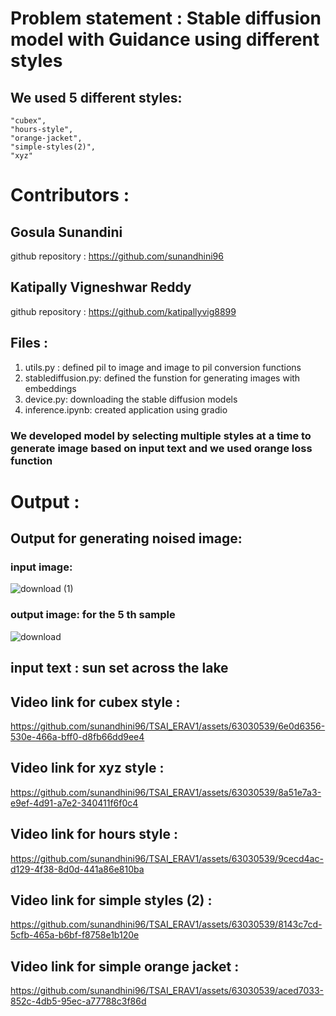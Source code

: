 # Problem statement : Stable diffusion model with Guidance using different styles

## We used 5 different styles:     
    "cubex",
    "hours-style",
    "orange-jacket",
    "simple-styles(2)",
    "xyz"

#  Contributors :

## Gosula Sunandini 
github repository : https://github.com/sunandhini96
## Katipally Vigneshwar Reddy
github repository : https://github.com/katipallyvig8899

## Files :

1. utils.py : defined pil to image and image to pil conversion functions
2. stablediffusion.py: defined the funstion for generating images with embeddings
3. device.py: downloading the stable diffusion models
4. inference.ipynb: created application using gradio

### We developed model by selecting multiple styles at a time to generate image based on input text and we used orange loss function

# Output : 

## Output for generating noised image:

### input image:
![download (1)](https://github.com/sunandhini96/TSAI_ERAV1/assets/63030539/51fa8789-881c-4495-858f-2334a7937769)

### output image: for the 5 th sample
![download](https://github.com/sunandhini96/TSAI_ERAV1/assets/63030539/57a43224-e396-4623-aa20-0901d7e87be3)


## input text : sun set across the lake

## Video link for cubex style : 

https://github.com/sunandhini96/TSAI_ERAV1/assets/63030539/6e0d6356-530e-466a-bff0-d8fb66dd9ee4

## Video link for xyz style : 

https://github.com/sunandhini96/TSAI_ERAV1/assets/63030539/8a51e7a3-e9ef-4d91-a7e2-340411f6f0c4



## Video link for hours style : 

https://github.com/sunandhini96/TSAI_ERAV1/assets/63030539/9cecd4ac-d129-4f38-8d0d-441a86e810ba

## Video link for simple styles (2) : 

https://github.com/sunandhini96/TSAI_ERAV1/assets/63030539/8143c7cd-5cfb-465a-b6bf-f8758e1b120e

## Video link for simple orange jacket : 

https://github.com/sunandhini96/TSAI_ERAV1/assets/63030539/aced7033-852c-4db5-95ec-a77788c3f86d


